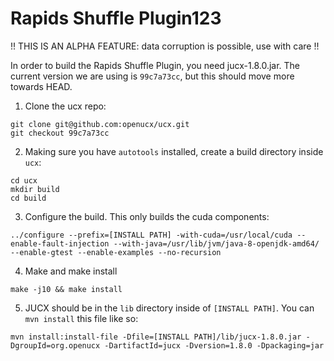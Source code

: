 Rapids Shuffle Plugin123
=====================

!! THIS IS AN ALPHA FEATURE: data corruption is possible, use with care !!

In order to build the Rapids Shuffle Plugin, you need jucx-1.8.0.jar. The current version we are using is `99c7a73cc`, but this should move more towards HEAD.

1. Clone the ucx repo:

```
git clone git@github.com:openucx/ucx.git
git checkout 99c7a73cc
```

2. Making sure you have `autotools` installed, create a build directory inside `ucx`:

```
cd ucx
mkdir build
cd build
```

3. Configure the build. This only builds the cuda components:

```
../configure --prefix=[INSTALL PATH] -with-cuda=/usr/local/cuda --enable-fault-injection --with-java=/usr/lib/jvm/java-8-openjdk-amd64/ --enable-gtest --enable-examples --no-recursion
```

4. Make and make install

```
make -j10 && make install
```

5. JUCX should be in the `lib` directory inside of `[INSTALL PATH]`. You can `mvn install` this file like so:

```
mvn install:install-file -Dfile=[INSTALL PATH]/lib/jucx-1.8.0.jar -DgroupId=org.openucx -DartifactId=jucx -Dversion=1.8.0 -Dpackaging=jar
```

